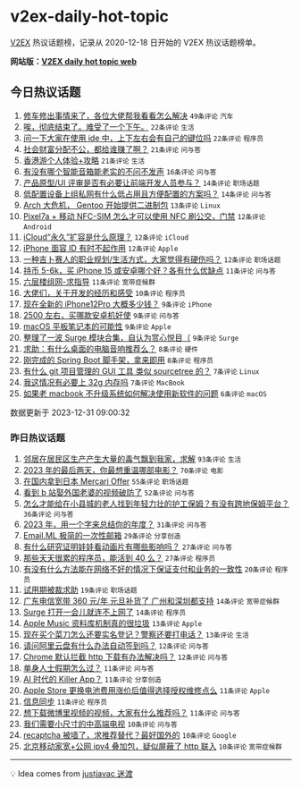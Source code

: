 # v2ex-daily-hot-topic

[V2EX](https://www.v2ex.com/) 热议话题榜，记录从 2020-12-18 日开始的 V2EX 热议话题榜单。

**网站版：[V2EX daily hot topic web](https://boojack.github.io/v2ex-daily-hot-topic-web/)**

## 今日热议话题

<!-- TODAY BEGIN -->

1. [修车修出事情来了，各位大佬帮我看看怎么解决](https://www.v2ex.com/t/1004745) `49条评论` `汽车`
1. [唉，彻底结束了。难受了一个下午。](https://www.v2ex.com/t/1004809) `22条评论` `生活`
1. [问一下大家在使用 ide 中，上下左右会有自己的键位吗](https://www.v2ex.com/t/1004757) `22条评论` `程序员`
1. [社会财富分配不公，都给谁赚了啊？](https://www.v2ex.com/t/1004810) `21条评论` `问与答`
1. [香港游个人体验+攻略](https://www.v2ex.com/t/1004788) `21条评论` `生活`
1. [有没有哪个智能音箱能老实的不问不发声](https://www.v2ex.com/t/1004772) `16条评论` `问与答`
1. [产品原型/UI 评审是否有必要让前端开发人员参与？](https://www.v2ex.com/t/1004769) `14条评论` `职场话题`
1. [低配置设备上组私网有什么低占用且方便配置的方案吗？](https://www.v2ex.com/t/1004758) `14条评论` `问与答`
1. [Arch 大危机， Gentoo 开始提供二进制包](https://www.v2ex.com/t/1004744) `13条评论` `Linux`
1. [Pixel7a + 移动 NFC-SIM 怎么才可以使用 NFC 刷公交，门禁](https://www.v2ex.com/t/1004801) `12条评论` `Android`
1. [iCloud“永久”扩容是什么原理？](https://www.v2ex.com/t/1004778) `12条评论` `iCloud`
1. [iPhone 面容 ID 有时不起作用](https://www.v2ex.com/t/1004755) `12条评论` `Apple`
1. [一种吉卜赛人的职业规划/生活方式，大家觉得有硬伤吗？](https://www.v2ex.com/t/1004752) `12条评论` `职场话题`
1. [持币 5-6k，买 iPhone 15 或安卓哪个好？各有什么优缺点](https://www.v2ex.com/t/1004756) `11条评论` `问与答`
1. [六层楼组网-求指导](https://www.v2ex.com/t/1004749) `11条评论` `宽带症候群`
1. [大佬们，关于开发的经历和感受](https://www.v2ex.com/t/1004750) `10条评论` `程序员`
1. [现在全新的 iPhone12Pro 大概多少钱？](https://www.v2ex.com/t/1004779) `9条评论` `iPhone`
1. [2500 左右，买哪款安卓机好使](https://www.v2ex.com/t/1004768) `9条评论` `问与答`
1. [macOS 平板笔记本的可能性](https://www.v2ex.com/t/1004764) `9条评论` `Apple`
1. [整理了一波 Surge 模块合集，自认为赏心悦目（](https://www.v2ex.com/t/1004746) `9条评论` `Surge`
1. [求助：有什么桌面的电脑音响推荐么？](https://www.v2ex.com/t/1004803) `8条评论` `硬件`
1. [刚完成的 Spring Boot 脚手架，拿来即用](https://www.v2ex.com/t/1004774) `8条评论` `程序员`
1. [有什么 git 项目管理的 GUI 工具 类似 sourcetree 的？](https://www.v2ex.com/t/1004799) `7条评论` `Linux`
1. [我这情况有必要上 32g 内存吗](https://www.v2ex.com/t/1004777) `7条评论` `MacBook`
1. [如果老 macbook 不升级系统如何解决使用新软件的问题](https://www.v2ex.com/t/1004793) `6条评论` `macOS`

数据更新于 2023-12-31 09:00:32

<!-- TODAY END -->

### 昨日热议话题

<!-- YESTERDAY BEGIN -->

1. [邻居在居民区生产产生大量的毒气飘到我家，求解](https://www.v2ex.com/t/1004569) `93条评论` `生活`
1. [2023 年的最后两天，你最想重温哪部电影？](https://www.v2ex.com/t/1004586) `70条评论` `电影`
1. [在国内拿到日本 Mercari Offer](https://www.v2ex.com/t/1004606) `55条评论` `职场话题`
1. [看到 b 站娶外国老婆的视频破防了](https://www.v2ex.com/t/1004661) `52条评论` `问与答`
1. [怎么才能给在小县城的老人找到年轻力壮的护工保姆？有没有跨地保姆平台？](https://www.v2ex.com/t/1004563) `36条评论` `问与答`
1. [2023 年，用一个字来总结你的年度？](https://www.v2ex.com/t/1004713) `31条评论` `问与答`
1. [Email.ML 极简的一次性邮箱](https://www.v2ex.com/t/1004577) `29条评论` `分享创造`
1. [有什么研究证明娃娃看动画片有哪些影响吗？](https://www.v2ex.com/t/1004591) `27条评论` `问与答`
1. [那些天天很累的程序员，能活到 40 么？](https://www.v2ex.com/t/1004679) `27条评论` `程序员`
1. [有没有什么方法能在网络不好的情况下保证支付和业务的一致性](https://www.v2ex.com/t/1004689) `20条评论` `程序员`
1. [试用期被裁求助](https://www.v2ex.com/t/1004688) `19条评论` `职场话题`
1. [广东电信宽带 360 元/年 元旦补货了 广州和深圳都支持](https://www.v2ex.com/t/1004680) `14条评论` `宽带症候群`
1. [Surge 打开一会儿就连不上网了](https://www.v2ex.com/t/1004642) `14条评论` `程序员`
1. [Apple Music 资料库机制真的很垃圾](https://www.v2ex.com/t/1004715) `13条评论` `Apple`
1. [现在买个菜刀怎么还要实名登记？警察还要打电话？](https://www.v2ex.com/t/1004622) `13条评论` `生活`
1. [请问阿里云盘有什么办法自动签到吗？](https://www.v2ex.com/t/1004566) `12条评论` `问与答`
1. [Chrome 默认拦截 http 下载有办法解决吗？](https://www.v2ex.com/t/1004564) `12条评论` `问与答`
1. [单身人士假期怎么过？](https://www.v2ex.com/t/1004702) `11条评论` `问与答`
1. [AI 时代的 Killer App？](https://www.v2ex.com/t/1004690) `11条评论` `分享创造`
1. [Apple Store 更换电池费用涨价后值得选择授权维修点么](https://www.v2ex.com/t/1004625) `11条评论` `Apple`
1. [信息同步](https://www.v2ex.com/t/1004589) `11条评论` `程序员`
1. [想下载微博里视频的视频，大家有什么推荐吗？](https://www.v2ex.com/t/1004568) `11条评论` `问与答`
1. [我们需要小尺寸的中高端电视](https://www.v2ex.com/t/1004678) `10条评论` `问与答`
1. [recaptcha 被墙了，求推荐替代？最好国外的](https://www.v2ex.com/t/1004654) `10条评论` `Google`
1. [北京移动家宽+公网 ipv4 叠加包，疑似屏蔽了 http 联入](https://www.v2ex.com/t/1004646) `10条评论` `宽带症候群`

<!-- YESTERDAY END -->

---

💡 Idea comes from [justjavac 迷渡](https://github.com/justjavac/)
